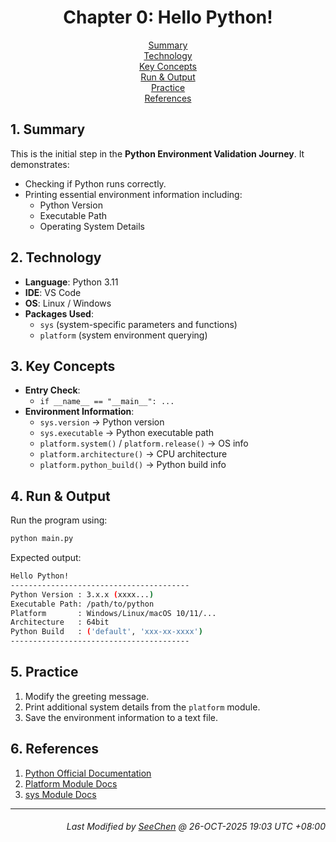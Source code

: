 <div align=center>

# Chapter 0: Hello Python!

[Summary](#1-summary)</br>
[Technology](#2-technology)</br>
[Key Concepts](#3-key-concepts)</br>
[Run & Output](#4-run--output)</br>
[Practice](#5-practice)</br>
[References](#6-references)

</div>

## 1. Summary
This is the initial step in the **Python Environment Validation Journey**.
It demonstrates:
- Checking if Python runs correctly.
- Printing essential environment information including:
    - Python Version
    - Executable Path
    - Operating System Details

## 2. Technology
- **Language**: Python 3.11
- **IDE**: VS Code
- **OS**: Linux / Windows
- **Packages Used**:
  - `sys` (system-specific parameters and functions)
  - `platform` (system environment querying)

## 3. Key Concepts
- **Entry Check**:
    - `if __name__ == "__main__": ...`
- **Environment Information**:
    - `sys.version` -> Python version  
    - `sys.executable` -> Python executable path  
    - `platform.system()` / `platform.release()` -> OS info  
    - `platform.architecture()` -> CPU architecture  
    - `platform.python_build()` -> Python build info  

## 4. Run & Output
Run the program using:
```bash
python main.py
```

Expected output:
```bash
Hello Python!
----------------------------------------
Python Version : 3.x.x (xxxx...) 
Executable Path: /path/to/python
Platform       : Windows/Linux/macOS 10/11/...
Architecture   : 64bit
Python Build   : ('default', 'xxx-xx-xxxx')
----------------------------------------
```

## 5. Practice
1. Modify the greeting message.
2. Print additional system details from the `platform` module.
3. Save the environment information to a text file.

## 6. References
1. [Python Official Documentation](https://docs.python.org/3/)
2. [Platform Module Docs](https://docs.python.org/3/library/platform.html)
3. [sys Module Docs](https://docs.python.org/3/library/sys.html)

---
<div align="right">

###### *Last Modified by [SeeChen](https://github.com/SeeChen/) @ 26-OCT-2025 19:03 UTC +08:00*
</div>